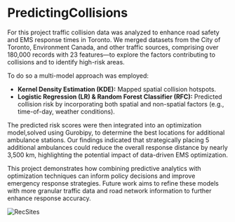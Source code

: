 # PredictingCollisions

For this project traffic collision data was analyzed to enhance road safety and EMS response times in Toronto. We merged datasets from the City of Toronto, Environment Canada, and other traffic sources, comprising over 180,000 records with 23 features—to explore the factors contributing to collisions and to identify high-risk areas.

To do so a multi-model approach was employed:
- **Kernel Density Estimation (KDE):** Mapped spatial collision hotspots.
- **Logistic Regression (LR) & Random Forest Classifier (RFC):** Predicted collision risk by incorporating both spatial and non-spatial factors (e.g., time-of-day, weather conditions).
  
The predicted risk scores were then integrated into an optimization model,solved using Gurobipy, to determine the best locations for additional ambulance stations. Our findings indicated that strategically placing 5 additional ambulances could reduce the overall response distance by nearly 3,500 km, highlighting the potential impact of data-driven EMS optimization.

This project demonstrates how combining predictive analytics with optimization techniques can inform policy decisions and improve emergency response strategies. Future work aims to refine these models with more granular traffic data and road network information to further enhance response accuracy.

![RecSites](https://github.com/user-attachments/assets/bdc0f7db-6a6d-40cf-9f97-50b0570a0555)
